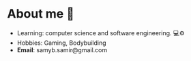 # About me 👋

- Learning: computer science and software engineering. 💻⚙️
- Hobbies: Gaming, Bodybuilding
- __Email__: samyb.samir&#8203;@gmail.com
